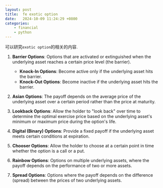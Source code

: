```yaml
---
layout: post
title:  fe exotic option
date:   2024-10-09 11:24:29 +0800
categories: 
    - financial 
    - python
---
```


<script type="text/javascript" async
  src="https://cdn.jsdelivr.net/npm/mathjax@3/es5/tex-mml-chtml.js">
</script>

可以研究`exotic option`的相关的内容.

1. **Barrier Options**: Options that are activated or extinguished when the underlying asset reaches a certain price level (the barrier).
   - **Knock-In Options**: Become active only if the underlying asset hits the barrier.
   - **Knock-Out Options**: Become inactive if the underlying asset hits the barrier.

2. **Asian Options**: The payoff depends on the average price of the underlying asset over a certain period rather than the price at maturity.

3. **Lookback Options**: Allow the holder to "look back" over time to determine the optimal exercise price based on the underlying asset's minimum or maximum price during the option's life.

4. **Digital (Binary) Options**: Provide a fixed payoff if the underlying asset meets certain conditions at expiration.

5. **Chooser Options**: Allow the holder to choose at a certain point in time whether the option is a call or a put.

6. **Rainbow Options**: Options on multiple underlying assets, where the payoff depends on the performance of two or more assets.

7. **Spread Options**: Options where the payoff depends on the difference (spread) between the prices of two underlying assets.
